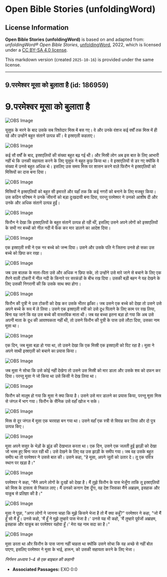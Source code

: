 # Open Bible Stories (unfoldingWord)

## License Information

**Open Bible Stories (unfoldingWord)** is based on and adapted from: _unfoldingWord® Open Bible Stories_, [unfoldingWord](https://unfoldingword.org/utw), 2022, which is licensed under a [CC BY-SA 4.0 license](https://creativecommons.org/licenses/by-sa/4.0/legalcode.en).

This markdown version (created `2025-10-16`) is provided under the same license.



--------------------------------

## 9.परमेश्वर मूसा को बुलाता है (id: 186959)

9\.परमेश्वर मूसा को बुलाता है
=============================

![OBS Image](https://cdn.aquifer.bible/aquifer-content/resources/UWOBS/jpg/360px/obs-en-09-01.jpg)

यूसुफ के मरने के बाद उसके सब रिश्तेदार मिस्र में बस गए। वे और उनके वंशज कई वर्षों तक मिस्र में ही रहे और उन्होंने बहुत संतानें उत्पन्न कीं। वे इस्राएली कहलाए।

![OBS Image](https://cdn.aquifer.bible/aquifer-content/resources/UWOBS/jpg/360px/obs-en-09-02.jpg)

कई सौ वर्षों के बाद, इस्राएलियों की संख्या बहुत बढ़ गई थी। और मिस्री लोग अब इस बात के लिए आभारी नहीं थे कि उनकी सहायता करने के लिए यूसुफ ने बहुत कुछ किया था। वे इस्राएलियों से डर गए क्योंकि वे संख्या में उनसे बहुत अधिक थे। इसलिए उस समय मिस्र पर शासन करने वाले फिरौन ने इस्राएलियों को मिस्रियों का दास बना दिया।

![OBS Image](https://cdn.aquifer.bible/aquifer-content/resources/UWOBS/jpg/360px/obs-en-09-03.jpg)

मिस्रियों ने इस्राएलियों को बहुत सी इमारतें और यहाँ तक कि कई नगरों को बनाने के लिए मजबूर किया। उस कठिन परिश्रम ने उनके जीवनों को बड़ा दुःखदायी बना दिया, परन्तु परमेश्वर ने उनको आशीष दी और उनके और अधिक संतानें उत्पन्न हुईं।

![OBS Image](https://cdn.aquifer.bible/aquifer-content/resources/UWOBS/jpg/360px/obs-en-09-04.jpg)

फिरौन ने देखा कि इस्राएलियों के बहुत संतानें उत्पन्न हो रही थीं, इसलिए उसने अपने लोगों को इस्राएलियों के सभी नर बच्चों को नील नदी में फेंक कर मार डालने का आदेश दिया।

![OBS Image](https://cdn.aquifer.bible/aquifer-content/resources/UWOBS/jpg/360px/obs-en-09-05.jpg)

एक इस्राएली स्त्री ने एक नर बच्चे को जन्म दिया। उसने और उसके पति ने जितना उनसे हो सका उस बच्चे को छिपा कर रखा।

![OBS Image](https://cdn.aquifer.bible/aquifer-content/resources/UWOBS/jpg/360px/obs-en-09-06.jpg)

जब उस बालक के माता\-पिता उसे और अधिक न छिपा सके, तो उन्होंने उसे मारे जाने से बचाने के लिए एक तैरने वाली टोकरी में नील नदी के किनारे पर सरकंडों के बीच रख दिया। उसकी बड़ी बहन ने यह देखने के लिए उसकी निगरानी की कि उसके साथ क्या होगा।

![OBS Image](https://cdn.aquifer.bible/aquifer-content/resources/UWOBS/jpg/360px/obs-en-09-07.jpg)

फिरौन की पुत्री ने उस टोकरी को देख कर उसके भीतर झाँका। जब उसने एक बच्चे को देखा तो उसने उसे अपने बच्चे के रूप में ले लिया। उसने एक इस्राएली स्त्री को उसे दूध पिलाने के लिए काम पर रख लिया, बिना यह जाने कि वह उस बच्चे की वास्तविक माता थी। जब वह बच्चा इतना बड़ा हो गया कि अब उसे अपनी माता के दूध की आवश्यकता नहीं थी, तो उसने फिरौन की पुत्री के पास उसे लौटा दिया, उसका नाम मूसा था।

![OBS Image](https://cdn.aquifer.bible/aquifer-content/resources/UWOBS/jpg/360px/obs-en-09-08.jpg)

एक दिन, जब मूसा बड़ा हो गया था, तो उसने देखा कि एक मिस्री एक इस्राएली को पिट रहा है। मूसा ने अपने साथी इस्राएली को बचाने का प्रयास किया।

![OBS Image](https://cdn.aquifer.bible/aquifer-content/resources/UWOBS/jpg/360px/obs-en-09-09.jpg)

जब मूसा ने सोचा कि उसे कोई नहीं देखेगा तो उसने उस मिस्री को मार डाला और उसके शव को दफन कर दिया। परन्तु मूसा ने जो किया था उसे किसी ने देख लिया था।

![OBS Image](https://cdn.aquifer.bible/aquifer-content/resources/UWOBS/jpg/360px/obs-en-09-10.jpg)

फिरौन को मालूम हो गया कि मूसा ने क्या किया है। उसने उसे मार डालने का प्रयास किया, परन्तु मूसा मिस्र से जंगल में भाग गया। फिरौन के सैनिक उसे वहाँ खोज न सके।

![OBS Image](https://cdn.aquifer.bible/aquifer-content/resources/UWOBS/jpg/360px/obs-en-09-11.jpg)

मिस्र से दूर जंगल में मूसा एक चरवाहा बन गया था। उसने वहाँ एक स्त्री से विवाह कर लिया और दो पुत्र उत्पन्न किए।

![OBS Image](https://cdn.aquifer.bible/aquifer-content/resources/UWOBS/jpg/360px/obs-en-09-12.jpg)

मूसा अपने ससुर के भेड़ों के झुंड की देखभाल करता था। एक दिन, उसने एक जलती हुई झाड़ी को देखा जो भस्म हुए बिना जल रही थी। उसे देखने के लिए वह उस झाड़ी के समीप गया। जब वह उसके बहुत समीप था तो परमेश्वर ने उससे बात की। उसने कहा, "हे मूसा, अपने जूतों को उतार दे। तू एक पवित्र स्थान पर खड़ा है।"

![OBS Image](https://cdn.aquifer.bible/aquifer-content/resources/UWOBS/jpg/360px/obs-en-09-13.jpg)

परमेश्वर ने कहा, "मैंने अपने लोगों के दुःखों को देखा है। मैं तुझे फिरौन के पास भेजूँगा ताकि तू इस्राएलियों को मिस्र के दासत्व से निकाल लाए। मैं उनको कनान देश दूँगा, वह देश जिसका मैंने अब्राहम, इसहाक और याकूब से प्रतिज्ञा की है।"

![OBS Image](https://cdn.aquifer.bible/aquifer-content/resources/UWOBS/jpg/360px/obs-en-09-14.jpg)

मूसा ने पूछा, "अगर लोगों ने जानना चाहा कि मुझे किसने भेजा है तो मैं क्या कहूँ?" परमेश्वर ने कहा, "जो मैं हूँ सो मैं हूँ। उनसे कहो, 'मैं हूँ ने मुझे तुम्हारे पास भेजा है।' उनसे यह भी कहो, 'मैं तुम्हारे पूर्वजों अब्राहम, इसहाक और याकूब का परमेश्वर यहोवा हूँ।' मेरा यह नाम सदा का है।"

![OBS Image](https://cdn.aquifer.bible/aquifer-content/resources/UWOBS/jpg/360px/obs-en-09-15.jpg)

मूसा डरता था और फिरौन के पास जाना नहीं चाहता था क्योंकि उसने सोचा कि वह अच्छे से नहीं बोल पाएगा, इसलिए परमेश्वर ने मूसा के भाई, हारून, को उसकी सहायता करने के लिए भेजा।

*निर्गमन अध्याय 1–4 से एक बाइबल की कहानी*

* **Associated Passages:** EXO 0:0

